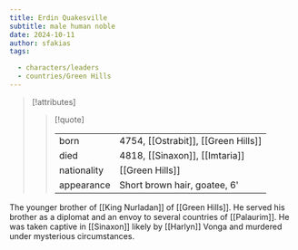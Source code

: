```yaml
---
title: Erdin Quakesville
subtitle: male human noble
date: 2024-10-11
author: sfakias
tags:

  - characters/leaders
  - countries/Green Hills
---
```

> [!attributes]
> 
> > [!quote]
> >
> > | | |
> > | --- | --- |
> > | born | 4754, [[Ostrabit]], [[Green Hills]] |
> > | died | 4818, [[Sinaxon]], [[Imtaria]] |
> > | nationality | [[Green Hills]] |
> > | appearance | Short brown hair, goatee, 6' |

The younger brother of [[King Nurladan]] of [[Green Hills]]. He served his brother as a diplomat and an envoy to several countries of [[Palaurim]]. He was taken captive in [[Sinaxon]] likely by [[Harlyn]] Vonga and murdered under mysterious circumstances.